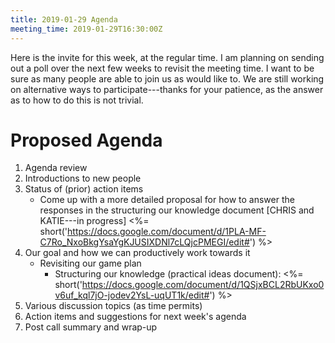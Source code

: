 ```yaml
---
title: 2019-01-29 Agenda
meeting_time: 2019-01-29T16:30:00Z
---
```


Here is the invite for this week, at the regular time. I am planning on sending
out a poll over the next few weeks to revisit the meeting time. I want to be
sure as many people are able to join us as would like to. We are still working
on alternative ways to participate---thanks for your patience, as the answer as
to how to do this is not trivial.

# Proposed Agenda

1. Agenda review
2. Introductions to new people
3. Status of (prior) action items
    - Come up with a more detailed proposal for how to answer the responses in
      the structuring our knowledge document [CHRIS and KATIE---in progress]
      <%=
      short('https://docs.google.com/document/d/1PLA-MF-C7Ro_NxoBkgYsaYgKJUSIXDNl7cLQjcPMEGI/edit#')
      %>
4. Our goal and how we can productively work towards it
    - Revisiting our game plan
       - Structuring our knowledge (practical ideas document): <%=
         short('https://docs.google.com/document/d/1QSjxBCL2RbUKxo0v6uf_kql7jO-jodev2YsL-uqUT1k/edit#')
         %>
5. Various discussion topics (as time permits)
6. Action items and suggestions for next week's agenda
7. Post call summary and wrap-up
